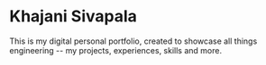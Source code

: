# Khajani Sivapala

This is my digital personal portfolio, created to showcase all things engineering -- my projects, experiences, skills and more. 


